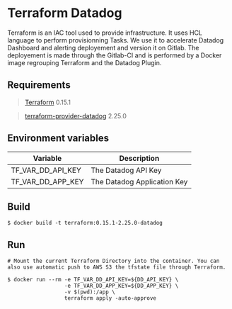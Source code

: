 # Terraform Datadog

Terraform is an IAC tool used to provide infrastructure. It uses HCL language to perform provisionning Tasks.
We use it to accelerate Datadog Dashboard and alerting deployement and version it on Gitlab. The deployement is made through the Gitlab-CI and is performed by a Docker image regrouping Terraform and the Datadog Plugin.

## Requirements

> [Terraform](https://terraform.io) 0.15.1

> [terraform-provider-datadog](https://github.com/DataDog/terraform-provider-datadog) 2.25.0

## Environment variables

| **Variable** | **Description** |
|--------------|-----------------|
| TF_VAR_DD_API_KEY | The Datadog API Key |
| TF_VAR_DD_APP_KEY | The Datadog Application Key |

## Build

```
$ docker build -t terraform:0.15.1-2.25.0-datadog
```

## Run

```
# Mount the current Terraform Directory into the container. You can also use automatic push to AWS S3 the tfstate file through Terraform.

$ docker run --rm -e TF_VAR_DD_API_KEY=${DD_API_KEY} \
                  -e TF_VAR_DD_APP_KEY=${DD_APP_KEY} \
                  -v $(pwd):/app \
                  terraform apply -auto-approve
```